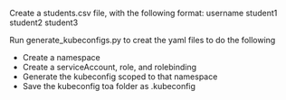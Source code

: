 Create a students.csv file, with the following format:
username
student1
student2
student3

Run generate_kubeconfigs.py to creat the yaml files to do the following
 - Create a namespace
 - Create a serviceAccount, role, and rolebinding
 - Generate the kubeconfig scoped to that namespace
 - Save the kubeconfig toa  folder as <student>.kubeconfig